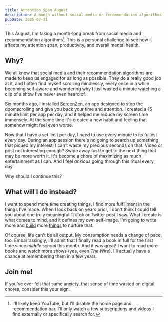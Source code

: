 ```yaml
---
title: Attention Span August
description: A month without social media or recommendation algorithms.
pubDate: 2025-07-31
---
```


This August, I'm taking a month-long break from social media and recommendation algorithms[^1]. This is a personal challenge to see how it affects my attention span, productivity, and overall mental health.

## Why?

We all know that social media and their recommendation algorithms are made to keep us engaged for as long as possible. They do a really good job at it, and I often find myself scrolling mindlessly, every once in a while becoming self-aware and wondering why I just wasted a minute watching a clip of a show I've never even heard of.

Six months ago, I installed [ScreenZen](https://www.screenzen.co), an app designed to stop the doomscrolling and give you back your time and attention. I created a 15 minute limit per app per day, and it helped me reduce my screen time immensely. At the same time it's created a new habit and feeling that somehow might feel even worse.

Now that I have a set limit per day, I _need_ to use every minute to its fullest _every_ day. During an app session there's no going to search up something that piqued my interest; I can't waste my precious seconds on that. Video or post not interesting enough? Swipe away fast to get to the next thing that may be more worth it. It's become a chore of maximizing as much entertainment as I can. And I feel _anxious_ going through this ritual every day.

Why should I continue this?

## What will I do instead?

I want to spend more time creating things. I find more fulfillment in the things I've made. When I look back on years prior, I don't think I could tell you about one truly meaningful TikTok or Twitter post I saw. What I create is what comes to mind, and it defines my own self-image. I'm going to write more and [build](/blog/ink-link/) more [things](/blog/perfect-keyboard) to nurture that.

Of course, life can't be all output. My consumption needs a change of pace, too. Embarrassingly, I'll admit that I finally read a book in full for the first time since _middle school_ this month. And it was great! I want to read more books and watch more shows (yes, even _The Wire_). I'll actually have a chance at remembering them in a few years.

## Join me!

If you've ever felt that same anxiety, that sense of time wasted on digital chores, consider this your sign.

[^1]: I'll likely keep YouTube, but I'll disable the home page and recommendation bar. I'll only watch a few subscriptions and videos I find externally or specifically search for.

